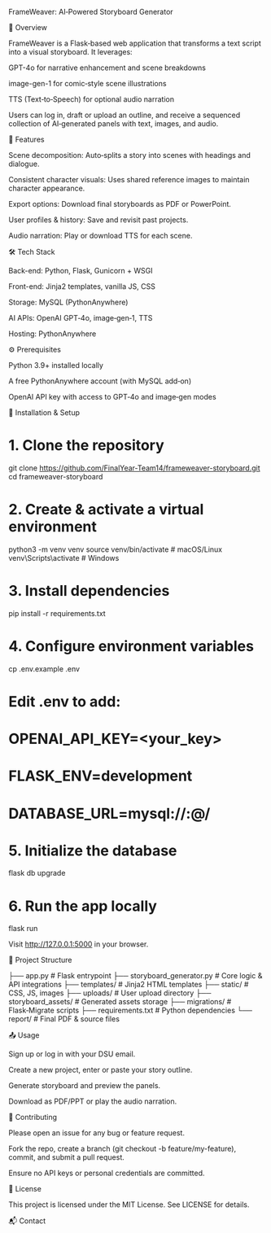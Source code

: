 FrameWeaver: AI‑Powered Storyboard Generator



📖 Overview

FrameWeaver is a Flask‑based web application that transforms a text script into a visual storyboard. It leverages:

GPT-4o for narrative enhancement and scene breakdowns

image-gen-1 for comic‑style scene illustrations

TTS (Text‑to‑Speech) for optional audio narration

Users can log in, draft or upload an outline, and receive a sequenced collection of AI‑generated panels with text, images, and audio.

🚀 Features

Scene decomposition: Auto‑splits a story into scenes with headings and dialogue.

Consistent character visuals: Uses shared reference images to maintain character appearance.

Export options: Download final storyboards as PDF or PowerPoint.

User profiles & history: Save and revisit past projects.

Audio narration: Play or download TTS for each scene.

🛠️ Tech Stack

Back-end: Python, Flask, Gunicorn + WSGI

Front-end: Jinja2 templates, vanilla JS, CSS

Storage: MySQL (PythonAnywhere)

AI APIs: OpenAI GPT‑4o, image‑gen‑1, TTS

Hosting: PythonAnywhere

⚙️ Prerequisites

Python 3.9+ installed locally

A free PythonAnywhere account (with MySQL add‑on)

OpenAI API key with access to GPT‑4o and image‑gen modes

📝 Installation & Setup

# 1. Clone the repository
git clone https://github.com/FinalYear-Team14/frameweaver-storyboard.git
cd frameweaver-storyboard

# 2. Create & activate a virtual environment
python3 -m venv venv
source venv/bin/activate   # macOS/Linux
venv\Scripts\activate    # Windows

# 3. Install dependencies
pip install -r requirements.txt

# 4. Configure environment variables
cp .env.example .env
# Edit .env to add:
#   OPENAI_API_KEY=<your_key>
#   FLASK_ENV=development
#   DATABASE_URL=mysql://<user>:<pass>@<host>/<db>

# 5. Initialize the database
flask db upgrade

# 6. Run the app locally
flask run

Visit http://127.0.0.1:5000 in your browser.

📂 Project Structure

├── app.py                 # Flask entrypoint
├── storyboard_generator.py # Core logic & API integrations
├── templates/             # Jinja2 HTML templates
├── static/                # CSS, JS, images
├── uploads/               # User upload directory
├── storyboard_assets/     # Generated assets storage
├── migrations/            # Flask‑Migrate scripts
├── requirements.txt       # Python dependencies
└── report/                # Final PDF & source files

📤 Usage

Sign up or log in with your DSU email.

Create a new project, enter or paste your story outline.

Generate storyboard and preview the panels.

Download as PDF/PPT or play the audio narration.

🤝 Contributing

Please open an issue for any bug or feature request.

Fork the repo, create a branch (git checkout -b feature/my-feature), commit, and submit a pull request.

Ensure no API keys or personal credentials are committed.

📄 License

This project is licensed under the MIT License. See LICENSE for details.

📬 Contact
